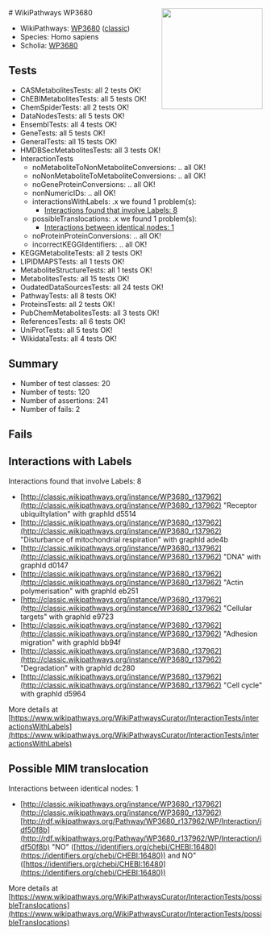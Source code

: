 <img style="float: right; width: 200px" src="https://upload.wikimedia.org/wikipedia/commons/thumb/8/83/Wplogo_with_text_500.png/640px-Wplogo_with_text_500.png" />
# WikiPathways WP3680

* WikiPathways: [WP3680](https://wikipathways.org/pathways/WP3680) ([classic](https://classic.wikipathways.org/instance/WP3680))
* Species: Homo sapiens
* Scholia: [WP3680](https://scholia.toolforge.org/wikipathways/WP3680)
## Tests
* CASMetabolitesTests: all 2 tests OK!
* ChEBIMetabolitesTests: all 5 tests OK!
* ChemSpiderTests: all 2 tests OK!
* DataNodesTests: all 5 tests OK!
* EnsemblTests: all 4 tests OK!
* GeneTests: all 5 tests OK!
* GeneralTests: all 15 tests OK!
* HMDBSecMetabolitesTests: all 3 tests OK!
* InteractionTests
    * noMetaboliteToNonMetaboliteConversions: .. all OK!
    * noNonMetaboliteToMetaboliteConversions: .. all OK!
    * noGeneProteinConversions: .. all OK!
    * nonNumericIDs: .. all OK!
    * interactionsWithLabels: .x we found 1 problem(s):
        * [Interactions found that involve Labels: 8](#630d267f)
    * possibleTranslocations: .x we found 1 problem(s):
        * [Interactions between identical nodes: 1](#1c118206)
    * noProteinProteinConversions: .. all OK!
    * incorrectKEGGIdentifiers: .. all OK!
* KEGGMetaboliteTests: all 2 tests OK!
* LIPIDMAPSTests: all 1 tests OK!
* MetaboliteStructureTests: all 1 tests OK!
* MetabolitesTests: all 15 tests OK!
* OudatedDataSourcesTests: all 24 tests OK!
* PathwayTests: all 8 tests OK!
* ProteinsTests: all 2 tests OK!
* PubChemMetabolitesTests: all 3 tests OK!
* ReferencesTests: all 6 tests OK!
* UniProtTests: all 5 tests OK!
* WikidataTests: all 4 tests OK!


## Summary

* Number of test classes: 20
* Number of tests: 120
* Number of assertions: 241
* Number of fails: 2

## Fails

<a name="630d267f" />

## Interactions with Labels

Interactions found that involve Labels: 8

* [http://classic.wikipathways.org/instance/WP3680_r137962](http://classic.wikipathways.org/instance/WP3680_r137962) "Receptor ubiquiltylation" with graphId d5514
* [http://classic.wikipathways.org/instance/WP3680_r137962](http://classic.wikipathways.org/instance/WP3680_r137962) "Disturbance of mitochondrial respiration" with graphId ade4b
* [http://classic.wikipathways.org/instance/WP3680_r137962](http://classic.wikipathways.org/instance/WP3680_r137962) "DNA" with graphId d0147
* [http://classic.wikipathways.org/instance/WP3680_r137962](http://classic.wikipathways.org/instance/WP3680_r137962) "Actin 
polymerisation" with graphId eb251
* [http://classic.wikipathways.org/instance/WP3680_r137962](http://classic.wikipathways.org/instance/WP3680_r137962) "Cellular targets" with graphId e9723
* [http://classic.wikipathways.org/instance/WP3680_r137962](http://classic.wikipathways.org/instance/WP3680_r137962) "Adhesion migration" with graphId bb94f
* [http://classic.wikipathways.org/instance/WP3680_r137962](http://classic.wikipathways.org/instance/WP3680_r137962) "Degradation" with graphId dc280
* [http://classic.wikipathways.org/instance/WP3680_r137962](http://classic.wikipathways.org/instance/WP3680_r137962) "Cell cycle" with graphId d5964


More details at [https://www.wikipathways.org/WikiPathwaysCurator/InteractionTests/interactionsWithLabels](https://www.wikipathways.org/WikiPathwaysCurator/InteractionTests/interactionsWithLabels)

<a name="1c118206" />

## Possible MIM translocation

Interactions between identical nodes: 1

* [http://classic.wikipathways.org/instance/WP3680_r137962](http://classic.wikipathways.org/instance/WP3680_r137962) [http://rdf.wikipathways.org/Pathway/WP3680_r137962/WP/Interaction/idf50f8b](http://rdf.wikipathways.org/Pathway/WP3680_r137962/WP/Interaction/idf50f8b) "NO" ([https://identifiers.org/chebi/CHEBI:16480](https://identifiers.org/chebi/CHEBI:16480)) and 
NO" ([https://identifiers.org/chebi/CHEBI:16480](https://identifiers.org/chebi/CHEBI:16480))


More details at [https://www.wikipathways.org/WikiPathwaysCurator/InteractionTests/possibleTranslocations](https://www.wikipathways.org/WikiPathwaysCurator/InteractionTests/possibleTranslocations)

